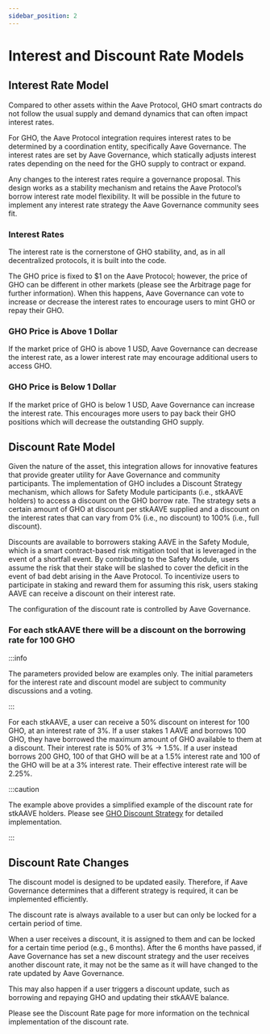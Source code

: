 ```yaml
---
sidebar_position: 2
---
```


# Interest and Discount Rate Models

## Interest Rate Model

Compared to other assets within the Aave Protocol, GHO smart contracts do not follow the usual supply and demand dynamics that can often impact interest rates.

For GHO, the Aave Protocol integration requires interest rates to be determined by a coordination entity, specifically Aave Governance. The interest rates are set by Aave Governance, which statically adjusts interest rates depending on the need for the GHO supply to contract or expand.

Any changes to the interest rates require a governance proposal. This design works as a stability mechanism and retains the Aave Protocol’s borrow interest rate model flexibility. It will be possible in the future to implement any interest rate strategy the Aave Governance community sees fit.

### Interest Rates

The interest rate is the cornerstone of GHO stability, and, as in all decentralized protocols, it is built into the code.

The GHO price is fixed to $1 on the Aave Protocol; however, the price of GHO can be different in other markets (please see the Arbitrage page for further information). When this happens, Aave Governance can vote to increase or decrease the interest rates to encourage users to mint GHO or repay their GHO.

### GHO Price is Above 1 Dollar

If the market price of GHO is above 1 USD, Aave Governance can decrease the interest rate, as a lower interest rate may encourage additional users to access GHO.

### GHO Price is Below 1 Dollar

If the market price of GHO is below 1 USD, Aave Governance can increase the interest rate. This encourages more users to pay back their GHO positions which will decrease the outstanding GHO supply.

## Discount Rate Model

Given the nature of the asset, this integration allows for innovative features that provide greater utility for Aave Governance and community participants. The implementation of GHO includes a Discount Strategy mechanism, which allows for Safety Module participants (i.e., stkAAVE holders) to access a discount on the GHO borrow rate. The strategy sets a certain amount of GHO at discount per stkAAVE supplied and a discount on the interest rates that can vary from 0% (i.e., no discount) to 100% (i.e., full discount).

Discounts are available to borrowers staking AAVE in the Safety Module, which is a smart contract-based risk mitigation tool that is leveraged in the event of a shortfall event. By contributing to the Safety Module, users assume the risk that their stake will be slashed to cover the deficit in the event of bad debt arising in the Aave Protocol. To incentivize users to participate in staking and reward them for assuming this risk, users staking AAVE can receive a discount on their interest rate.

The configuration of the discount rate is controlled by Aave Governance.

### For each stkAAVE there will be a discount on the borrowing rate for 100 GHO

:::info

The parameters provided below are examples only. The initial parameters for the interest rate and discount model are subject to community discussions and a voting.

:::

For each stkAAVE, a user can receive a 50% discount on interest for 100 GHO, at an interest rate of 3%. If a user stakes 1 AAVE and borrows 100 GHO, they have borrowed the maximum amount of GHO available to them at a discount. Their interest rate is 50% of 3% → 1.5%. If a user instead borrows 200 GHO, 100 of that GHO will be at a 1.5% interest rate and 100 of the GHO will be at a 3% interest rate. Their effective interest rate will be 2.25%.

:::caution

The example above provides a simplified example of the discount rate for stkAAVE holders. Please see [GHO Discount Strategy](../fundamental-concepts/gho-discount-strategy.md) for detailed implementation.

:::

## Discount Rate Changes

The discount model is designed to be updated easily. Therefore, if Aave Governance determines that a different strategy is required, it can be implemented efficiently.

The discount rate is always available to a user but can only be locked for a certain period of time.

When a user receives a discount, it is assigned to them and can be locked for a certain time period (e.g., 6 months). After the 6 months have passed, if Aave Governance has set a new discount strategy and the user receives another discount rate, it may not be the same as it will have changed to the rate updated by Aave Governance.

This may also happen if a user triggers a discount update, such as borrowing and repaying GHO and updating their stkAAVE balance.

Please see the Discount Rate page for more information on the technical implementation of the discount rate.
